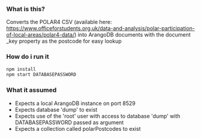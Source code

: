 ### What is this?

Converts the POLAR4 CSV (available here: https://www.officeforstudents.org.uk/data-and-analysis/polar-participation-of-local-areas/polar4-data/) into ArangoDB documents with the document _key property as the postcode for easy lookup

### How do i run it

```bash
npm install
npm start DATABASEPASSWORD
```

### What it assumed

 * Expects a local ArangoDB instance on port 8529
 * Expects database 'dump' to exist
 * Expects use of the 'root' user with access to database 'dump' with DATABASEPASSWORD passed as argument 
 * Expects a collection called polarPostcodes to exist
